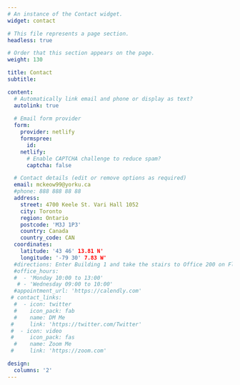 ```yaml
---
# An instance of the Contact widget.
widget: contact

# This file represents a page section.
headless: true

# Order that this section appears on the page.
weight: 130

title: Contact
subtitle:

content:
  # Automatically link email and phone or display as text?
  autolink: true
  
  # Email form provider
  form:
    provider: netlify
    formspree:
      id:
    netlify:
      # Enable CAPTCHA challenge to reduce spam?
      captcha: false

  # Contact details (edit or remove options as required)
  email: mckeow99@yorku.ca
  #phone: 888 888 88 88
  address:
    street: 4700 Keele St. Vari Hall 1052
    city: Toronto
    region: Ontario
    postcode: 'M3J 1P3'
    country: Canada
    country_code: CAN
  coordinates:
    latitude: '43 46' 13.81 N'
    longitude: '-79 30' 7.83 W'
  #directions: Enter Building 1 and take the stairs to Office 200 on Floor 2
  #office_hours:
  #  - 'Monday 10:00 to 13:00'
   # - 'Wednesday 09:00 to 10:00'
  #appointment_url: 'https://calendly.com'
 # contact_links:
  #  - icon: twitter
  #    icon_pack: fab
  #    name: DM Me
 #     link: 'https://twitter.com/Twitter'
 #  - icon: video
 #     icon_pack: fas
  #    name: Zoom Me
 #     link: 'https://zoom.com'

design:
  columns: '2'
---
```

